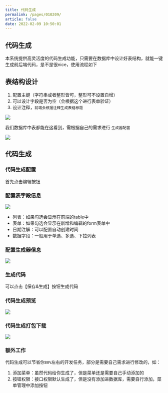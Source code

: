 ```yaml
---
title: 代码生成
permalink: /pages/010209/
article: false
date: 2022-02-09 10:50:01
---
```

## 代码生成
本系统提供高灵活度的代码生成功能，只需要在数据库中设计好表结构，就能一键生成前后端代码，是不是很nice，使用流程如下

##  表结构设计
1. 配置主键（字符串或者整形皆可，整形可不设置自增）
2. 可以设计字段是否为空（会根据这个进行表单验证）
3. 设计注释，```前端会根据注释生成表格标题```

![](/images/2022/20220530232700.jpg)

我们数据库中表都能在这看到，需根据自己的需求进行 ```生成器配置```

![](/images/2022/20220530232258.jpg)

## 代码生成

### 代码生成配置

首先点击编辑按钮

### 配置表字段信息

![](/images/2022/20220530232354.jpg)

- 列表：如果勾选会显示在前端的table中
- 表单：如果勾选会显示在新增和编辑的form表单中
- 日期注解：可以配置自动创建时间
- 数据字段：一般用于单选、多选、下拉列表

### 配置生成器信息

![](/images/2022/20220530232422.jpg)

### 生成代码

可以点击【保存&生成】按钮生成代码

### 代码生成预览

![](/images/2022/20220530232437.jpg)

### 代码生成打包下载

![](/images/2022/20220530232455.jpg)

### 额外工作
代码生成可以节省你```80%```左右的开发任务，部分是需要自己需求进行修改的，如：
1. 添加菜单：虽然代码给你生成了，但是菜单还是需要自己手动添加的
2. 按钮权限：接口权限默认生成了，但是没有添加进数据库，需要自行添加，菜单管理中添加按钮

<Vssue :title="$title" />
